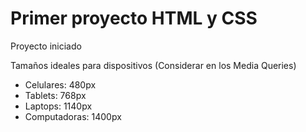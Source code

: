 # Primer proyecto HTML y CSS

Proyecto iniciado

Tamaños ideales para dispositivos (Considerar en los Media Queries)

- Celulares: 480px
- Tablets: 768px
- Laptops: 1140px
- Computadoras: 1400px